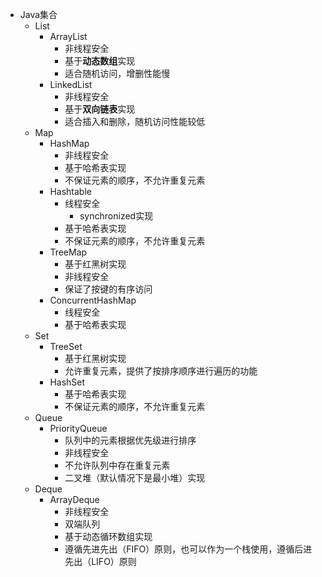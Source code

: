 

- Java集合
    - List
        - ArrayList
            - 非线程安全
            - 基于**动态数组**实现
            - 适合随机访问，增删性能慢
        - LinkedList
            - 非线程安全
            - 基于**双向链表**实现
            - 适合插入和删除，随机访问性能较低
    - Map
        - HashMap
            - 非线程安全
            - 基于哈希表实现
            - 不保证元素的顺序，不允许重复元素
        - Hashtable
            - 线程安全
                - synchronized实现
            - 基于哈希表实现
            - 不保证元素的顺序，不允许重复元素
        - TreeMap
            - 基于红黑树实现
            - 非线程安全
            - 保证了按键的有序访问
        - ConcurrentHashMap
            - 线程安全
            - 基于哈希表实现
    - Set
        - TreeSet
            - 基于红黑树实现
            - 允许重复元素，提供了按排序顺序进行遍历的功能
        - HashSet
            - 基于哈希表实现
            - 不保证元素的顺序，不允许重复元素
    - Queue
        - PriorityQueue  
            - 队列中的元素根据优先级进行排序
            - 非线程安全
            - 不允许队列中存在重复元素
            - 二叉堆（默认情况下是最小堆）实现
    - Deque
        - ArrayDeque
            - 非线程安全
            - 双端队列
            - 基于动态循环数组实现
            - 遵循先进先出（FIFO）原则，也可以作为一个栈使用，遵循后进先出（LIFO）原则
